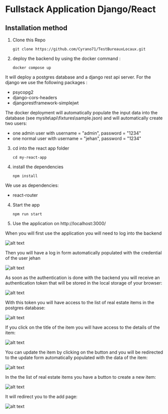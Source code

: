 # Fullstack Application Django/React

## Installation method

1. Clone this Repo

   `git clone https://github.com/Cyrano71/TestBureauxLocaux.git`
   
2. deploy the backend by using the docker command :

   `docker compose up`
   
It will deploy a postgres database and a django rest api server.
For the django we use the following packages :
- psycopg2
- django-cors-headers
- djangorestframework-simplejwt

The docker deployment will automatically populate the input data into the database (see mysite\api\fixtures\sample.json)
and will automatically create two users:
- one admin user with username = "admin", password = "1234"
- one normal user with  username = "jehan", password = "1234"

3. cd into the react app folder

   `cd my-react-app`

4. install the dependencies

   `npm install`
   
We use as dependencies:
- react-router

4. Start the app

   `npm run start`

5. Use the application on http://localhost:3000/

When you will first use the application you will need to log into the backend

![alt text](assets/homepage_login.PNG)

Then you will have a log in form automatically populated with the credential of the user jehan

![alt text](assets/loginform.PNG)

As soon as the authentication is done with the backend you will receive an authentication token
that will be stored in the local storage of your browser:

![alt text](assets/localstorage.PNG)

With this token you will have access to the list of real estate items in the postgres database:

![alt text](assets/realestate_page.PNG)

If you click on the title of the item you will have access to the details of the item:

![alt text](assets/realestatedetail_page.PNG)

You can update the item by clicking on the button and you will be redirected to the update form
automatically populated with the data of the item:

![alt text](assets/updateform_page.PNG)

In the the list of real estate items you have a button to create a new item:

![alt text](assets/realestate_page.PNG)

It will redirect you to the add page:

![alt text](assets/createform_page.PNG)